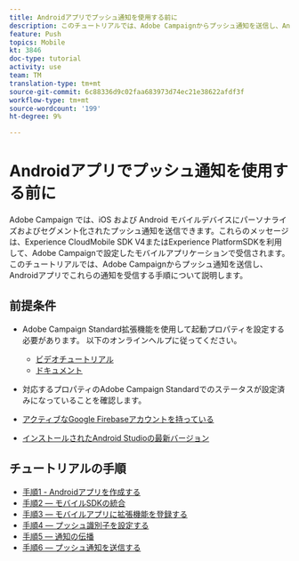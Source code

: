 ```yaml
---
title: Androidアプリでプッシュ通知を使用する前に
description: このチュートリアルでは、Adobe Campaignからプッシュ通知を送信し、Androidアプリでこれらの通知を受信する手順について説明します。
feature: Push
topics: Mobile
kt: 3846
doc-type: tutorial
activity: use
team: TM
translation-type: tm+mt
source-git-commit: 6c88336d9c02faa683973d74ec21e38622afdf3f
workflow-type: tm+mt
source-wordcount: '199'
ht-degree: 9%

---
```


# Androidアプリでプッシュ通知を使用する前に

Adobe Campaign では、iOS および Android モバイルデバイスにパーソナライズおよびセグメント化されたプッシュ通知を送信できます。これらのメッセージは、Experience CloudMobile SDK V4またはExperience PlatformSDKを利用して、Adobe Campaignで設定したモバイルアプリケーションで受信されます。
このチュートリアルでは、Adobe Campaignからプッシュ通知を送信し、Androidアプリでこれらの通知を受信する手順について説明します。

## 前提条件

* Adobe Campaign Standard拡張機能を使用して起動プロパティを設定する必要があります。 以下のオンラインヘルプに従ってください。
   * [ビデオチュートリアル](https://video.tv.adobe.com/v/26224?quality=12&captions=jpn)
   * [ドキュメント](https://docs.adobe.com/content/help/en/campaign-learn/campaign-standard-tutorials/communication-channels/mobile/configure-mobile-apps-using-aep-sdk.html)

* 対応するプロパティのAdobe Campaign Standardでのステータスが設定済みになっていることを確認します。
* [アクティブなGoogle Firebaseアカウントを持っている](https://firebase.google.com)
* [インストールされたAndroid Studioの最新バージョン](https://developer.android.com/studio)

## チュートリアルの手順

* [手順1 - Androidアプリを作成する](/help/tutorial-push-notifications-android/create-android-app.md)
* [手順2 — モバイルSDKの統合](/help/tutorial-push-notifications-android/integrating-with-mobile-sdk.md)
* [手順3 — モバイルアプリに拡張機能を登録する](/help/tutorial-push-notifications-android/register-mobile-extensions.md)
* [手順4 — プッシュ識別子を設定する](/help/tutorial-push-notifications-android/set-push-identifier.md)
* [手順5 — 通知の伝播](/help/tutorial-push-notifications-android/propagate-notification.md)
* [手順6 — プッシュ通知を送信する](/help/tutorial-push-notifications-android/send-push-notification.md)
